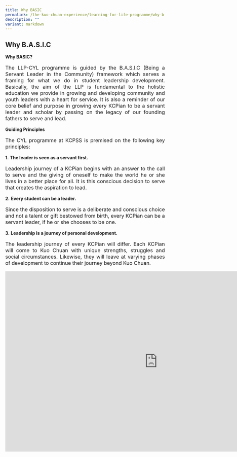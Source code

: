 ```yaml
---
title: Why BASIC
permalink: /the-kuo-chuan-experience/learning-for-life-programme/why-b-a-s-i-c/
description: ""
variant: markdown
---
```

## Why B.A.S.I.C


**Why BASIC?**

<p style="text-align: justify;font-size:16px;">
The LLP-CYL programme is guided by the B.A.S.I.C (Being a Servant Leader in the Community) framework which serves a framing for what we do in student leadership development. Basically, the aim of the LLP is fundamental to the holistic education we provide in growing and developing community and youth leaders with a heart for service. It is also a reminder of our core belief and purpose in growing every KCPian to be a servant leader and scholar by passing on the legacy of our founding fathers to serve and lead.</p>

  

**Guiding Principles**
<p style="text-align: justify;font-size:16px;">
The CYL programme at KCPSS is premised on the following key principles:</p>  
  
**1.**&nbsp;**The leader is seen as a servant first.**&nbsp;

<p style="text-align: justify;font-size:16px;">
Leadership journey of a KCPian begins with an answer to the call to serve and the giving of oneself to make the world he or she lives in a better place for all. It is this conscious decision to serve that creates the aspiration to lead. </p>
  
**2.**&nbsp;**Every student can be a leader.**&nbsp;
<p style="text-align: justify;font-size:16px;">
Since the disposition to serve is a deliberate and conscious choice and not a talent or gift bestowed from birth, every&nbsp;KCPian can be a servant leader, if he or she chooses to be one.</p>

  
**3.**&nbsp;**Leadership is a journey of personal development.**&nbsp;  
<p style="text-align: justify;font-size:16px;">The leadership journey of every KCPian will differ. Each KCPian will come to Kuo Chuan with unique strengths,&nbsp;struggles and social circumstances. Likewise, they will leave at varying phases of development to continue their&nbsp;journey beyond Kuo Chuan.
</p>

<iframe allowfullscreen="true" height="569" width="960" frameborder="0" src="https://docs.google.com/presentation/d/e/2PACX-1vQ3Omhlvjxiwp5MTjJTEKqoCG82H3Oz0YNVHoHcTNjkAe6RR2_-CTVtxH-NDGdKQWJNtBVrivL2tj2v/embed?start=true&amp;loop=false&amp;delayms=3000"></iframe>
